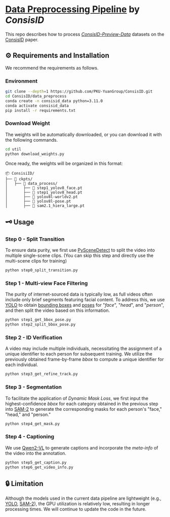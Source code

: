 # <u>Data Preprocessing Pipeline</u> by *ConsisID*
This repo describes how to process [*ConsisID-Preview-Data*](https://huggingface.co/datasets/BestWishYsh/ConsisID-preview-Data) datasets on the [ConsisID](https://arxiv.org/abs/2411.17440) paper.

## ⚙️ Requirements and Installation

We recommend the requirements as follows.

### Environment

```bash
git clone --depth=1 https://github.com/PKU-YuanGroup/ConsisID.git
cd ConsisID/data_preprocess
conda create -n consisid_data python=3.11.0
conda activate consisid_data
pip install -r requirements.txt
```

### Download Weight

The weights will be automatically downloaded, or you can download it with the following commands.

```bash
cd util
python download_weights.py
```

Once ready, the weights will be organized in this format:

```
📦 ConsisiID/
├── 📂 ckpts/
│   ├── 📂 data_process/
│       ├── 📄 step1_yolov8_face.pt
│       ├── 📄 step1_yolov8_head.pt
│       ├── 📄 yolov8l-worldv2.pt
│       ├── 📄 yolov8l-pose.pt
│       ├── 📄 sam2.1_hiera_large.pt
```

## 🗝️ Usage

### Step 0 - Split Transition

To ensure data purity, we first use [PySceneDetect](https://github.com/Breakthrough/PySceneDetect/tree/main) to split the video into multiple single-scene clips. (You can skip this step and directly use the multi-scene clips for training)

```bash
python step0_split_transition.py
```

### Step 1 - Multi-view Face Filtering

The purity of internet-sourced data is typically low, as full videos often include only brief segments featuring facial content. To address this, we use [YOLO](https://github.com/ultralytics/ultralytics) to obtain <u>bounding boxes</u> and <u>poses</u> for "*face*", "*head*", and "*person*", and then split the video based on this information.

```bash
python step1_get_bbox_pose.py
python step2_split_bbox_pose.py
```

### Step 2 - ID Verification

A video may include multiple individuals, necessitating the assignment of a unique identifier to each person for subsequent training. We utilize the previously obtained frame-by-frame *bbox* to compute a unique identifier for each individual.

```bash
python step3_get_refine_track.py
```

### Step 3 - Segmentation

To facilitate the application of *Dynamic Mask Loss*, we first input the highest-confidence *bbox* for each category obtained in the previous step into [SAM-2](https://github.com/facebookresearch/sam2/tree/main) to generate the corresponding masks for each person's "face," "head," and "person."

```bash
python step4_get_mask.py
```

### Step 4 - Captioning

We use [Qwen2-VL](https://github.com/QwenLM/Qwen2-VL) to generate captions and incorporate the *meta-info* of the video into the annotation.

```bash
python step5_get_caption.py
python step6_get_video_info.py
```

## 🔒 Limitation

Although the models used in the current data pipeline are lightweight (e.g., [YOLO](https://github.com/ultralytics/ultralytics), [SAM-2](https://github.com/facebookresearch/sam2/tree/main)), the GPU utilization is relatively low, resulting in longer processing times. We will continue to update the code in the future.
